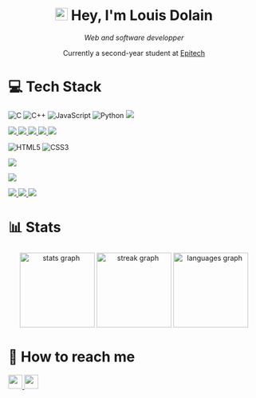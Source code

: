 <h1 align='center'>
  <img src="https://media.giphy.com/media/hvRJCLFzcasrR4ia7z/giphy.gif" width="25px">  Hey, I'm Louis Dolain 
</h1>

<p align="center">
  <i>Web and software developper</i>
</p>

<p align='center'>
  Currently a second-year student at <a href="https://www.epitech.eu/">Epitech</a>
</p>


# 💻 Tech Stack

![C](https://img.shields.io/badge/c-%2300599C.svg?style=for-the-badge&logo=c&logoColor=white)
![C++](https://img.shields.io/badge/c++-%2300599C.svg?style=for-the-badge&logo=c%2B%2B&logoColor=white)
![JavaScript](https://img.shields.io/badge/javascript-%23323330.svg?style=for-the-badge&logo=javascript&logoColor=%23F7DF1E)
![Python](https://img.shields.io/badge/python-%2314354C.svg?style=for-the-badge&logo=python&logoColor=white)
<a href="https://en.wikipedia.org/wiki/Shell_script">
  <img src="https://img.shields.io/badge/shell_script-%23121011.svg?style=for-the-badge&logo=gnu-bash&logoColor=white" />
</a>

<p>
  <a href="https://fr.react.dev/">
    <img src="https://img.shields.io/badge/react-%2320232a.svg?style=for-the-badge&logo=react&logoColor=%2361DAFB" />
  </a>
  <a href="https://reactnative.dev/">
    <img src="https://img.shields.io/badge/react_native-%2320232a.svg?style=for-the-badge&logo=react&logoColor=%2361DAFB" />
  </a>
  <a href="https://reactrouter.com/">
    <img src="https://img.shields.io/badge/React_Router-CA4245?style=for-the-badge&logo=react-router&logoColor=white" />
  </a>
  <a href="https://nextjs.org/">
    <img src="https://img.shields.io/badge/next.js-%23000000.svg?style=for-the-badge&logo=next.js&logoColor=white" />
  </a>
  <a href="https://vite.dev/">
    <img src="https://img.shields.io/badge/vite-%23646CFF.svg?style=for-the-badge&logo=vite&logoColor=white" />
  </a>
</p>

![HTML5](https://img.shields.io/badge/html5-%23E34F26.svg?style=for-the-badge&logo=html5&logoColor=white)
![CSS3](https://img.shields.io/badge/css3-%231572B6.svg?style=for-the-badge&logo=css3&logoColor=white)

<p>
  <a href="https://www.docker.com/">
    <img src="https://img.shields.io/badge/docker-%230db7ed.svg?style=for-the-badge&logo=docker&logoColor=white" />
  </a>
</p>

<p>
  <a href="https://www.postman.com/product/what-is-postman/">
    <img src="https://img.shields.io/badge/Postman-FF6C37?style=for-the-badge&logo=postman&logoColor=white" />
  </a>
</p>

<p>
  <a href="https://webflow.com/">
    <img src="https://img.shields.io/badge/Webflow-4353FF.svg?style=for-the-badge&logo=webflow&logoColor=white" />
  </a>
  <a href="https://bubble.io/home/apps">
    <img src="https://img.shields.io/badge/Bubble-6658D3.svg?style=for-the-badge&logo=bubble&logoColor=white" />
  </a>
  <a href="https://www.xano.com/">
    <img src="https://img.shields.io/badge/Xano-4F46E5.svg?style=for-the-badge&logo=xano&logoColor=white" />
  </a>
</p>


# 📊 Stats

###

<div align="center">
  <img src="https://github-readme-stats.vercel.app/api?username=louisdolain&hide_title=false&hide_rank=false&show_icons=true&include_all_commits=true&count_private=true&disable_animations=false&theme=dracula&locale=en&hide_border=false" height="150" alt="stats graph"  />
  <img src="https://streak-stats.demolab.com?user=louisdolain&locale=en&mode=daily&theme=dracula&hide_border=false&border_radius=5" height="150" alt="streak graph"  />
  <img src="https://github-readme-stats.vercel.app/api/top-langs?username=louisdolain&locale=en&hide_title=false&layout=compact&card_width=320&langs_count=5&theme=dracula&hide_border=false" height="150" alt="languages graph"  />
</div>

###


# 💬 How to reach me

<p gap="12px">
    <a href="https://www.linkedin.com/in/louis-dolain-87567b256/">
        <img src="https://img.shields.io/badge/LinkedIn-%230077B5.svg?style=for-the-badge&logo=linkedin&logoColor=white" height="28">
    </a>
    <a href="mailto:louis.dolain@epitech.eu">
        <img src="https://img.shields.io/badge/Email-%23D14836.svg?style=for-the-badge&logo=gmail&logoColor=white" height="28">
    </a>
</p>
